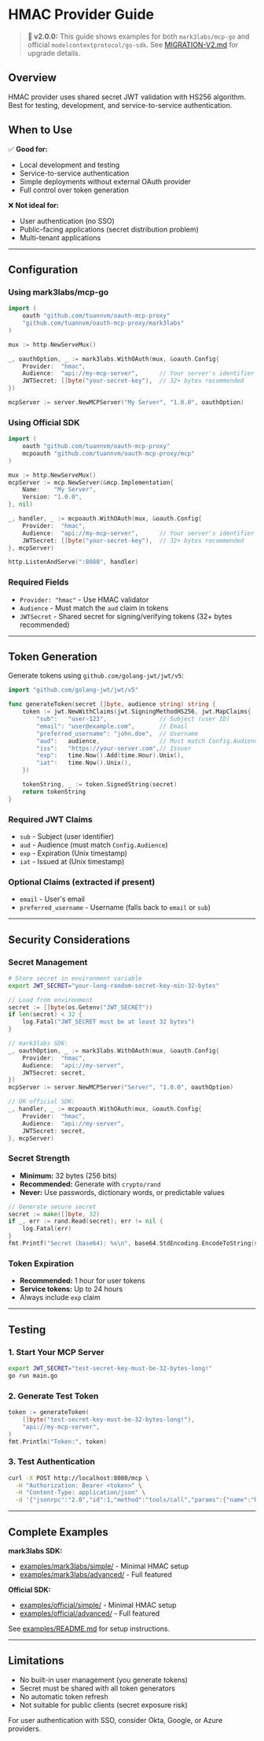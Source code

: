 # HMAC Provider Guide

> **📢 v2.0.0:** This guide shows examples for both `mark3labs/mcp-go` and official `modelcontextprotocol/go-sdk`.
> See [MIGRATION-V2.md](../../MIGRATION-V2.md) for upgrade details.

## Overview

HMAC provider uses shared secret JWT validation with HS256 algorithm. Best for testing, development, and service-to-service authentication.

## When to Use

✅ **Good for:**

- Local development and testing
- Service-to-service authentication
- Simple deployments without external OAuth provider
- Full control over token generation

❌ **Not ideal for:**

- User authentication (no SSO)
- Public-facing applications (secret distribution problem)
- Multi-tenant applications

---

## Configuration

### Using mark3labs/mcp-go

```go
import (
    oauth "github.com/tuannvm/oauth-mcp-proxy"
    "github.com/tuannvm/oauth-mcp-proxy/mark3labs"
)

mux := http.NewServeMux()

_, oauthOption, _ := mark3labs.WithOAuth(mux, &oauth.Config{
    Provider:  "hmac",
    Audience:  "api://my-mcp-server",      // Your server's identifier
    JWTSecret: []byte("your-secret-key"),  // 32+ bytes recommended
})

mcpServer := server.NewMCPServer("My Server", "1.0.0", oauthOption)
```

### Using Official SDK

```go
import (
    oauth "github.com/tuannvm/oauth-mcp-proxy"
    mcpoauth "github.com/tuannvm/oauth-mcp-proxy/mcp"
)

mux := http.NewServeMux()
mcpServer := mcp.NewServer(&mcp.Implementation{
    Name:    "My Server",
    Version: "1.0.0",
}, nil)

_, handler, _ := mcpoauth.WithOAuth(mux, &oauth.Config{
    Provider:  "hmac",
    Audience:  "api://my-mcp-server",      // Your server's identifier
    JWTSecret: []byte("your-secret-key"),  // 32+ bytes recommended
}, mcpServer)

http.ListenAndServe(":8080", handler)
```

### Required Fields

- `Provider: "hmac"` - Use HMAC validator
- `Audience` - Must match the `aud` claim in tokens
- `JWTSecret` - Shared secret for signing/verifying tokens (32+ bytes recommended)

---

## Token Generation

Generate tokens using `github.com/golang-jwt/jwt/v5`:

```go
import "github.com/golang-jwt/jwt/v5"

func generateToken(secret []byte, audience string) string {
    token := jwt.NewWithClaims(jwt.SigningMethodHS256, jwt.MapClaims{
        "sub":   "user-123",               // Subject (user ID)
        "email": "user@example.com",       // Email
        "preferred_username": "john.doe",  // Username
        "aud":   audience,                 // Must match Config.Audience
        "iss":   "https://your-server.com",// Issuer
        "exp":   time.Now().Add(time.Hour).Unix(),
        "iat":   time.Now().Unix(),
    })

    tokenString, _ := token.SignedString(secret)
    return tokenString
}
```

### Required JWT Claims

- `sub` - Subject (user identifier)
- `aud` - Audience (must match `Config.Audience`)
- `exp` - Expiration (Unix timestamp)
- `iat` - Issued at (Unix timestamp)

### Optional Claims (extracted if present)

- `email` - User's email
- `preferred_username` - Username (falls back to `email` or `sub`)

---

## Security Considerations

### Secret Management

```bash
# Store secret in environment variable
export JWT_SECRET="your-long-random-secret-key-min-32-bytes"
```

```go
// Load from environment
secret := []byte(os.Getenv("JWT_SECRET"))
if len(secret) < 32 {
    log.Fatal("JWT_SECRET must be at least 32 bytes")
}

// mark3labs SDK:
_, oauthOption, _ := mark3labs.WithOAuth(mux, &oauth.Config{
    Provider:  "hmac",
    Audience:  "api://my-server",
    JWTSecret: secret,
})
mcpServer := server.NewMCPServer("Server", "1.0.0", oauthOption)

// OR official SDK:
_, handler, _ := mcpoauth.WithOAuth(mux, &oauth.Config{
    Provider:  "hmac",
    Audience:  "api://my-server",
    JWTSecret: secret,
}, mcpServer)
```

### Secret Strength

- **Minimum:** 32 bytes (256 bits)
- **Recommended:** Generate with `crypto/rand`
- **Never:** Use passwords, dictionary words, or predictable values

```go
// Generate secure secret
secret := make([]byte, 32)
if _, err := rand.Read(secret); err != nil {
    log.Fatal(err)
}
fmt.Printf("Secret (base64): %s\n", base64.StdEncoding.EncodeToString(secret))
```

### Token Expiration

- **Recommended:** 1 hour for user tokens
- **Service tokens:** Up to 24 hours
- Always include `exp` claim

---

## Testing

### 1. Start Your MCP Server

```bash
export JWT_SECRET="test-secret-key-must-be-32-bytes-long!"
go run main.go
```

### 2. Generate Test Token

```go
token := generateToken(
    []byte("test-secret-key-must-be-32-bytes-long!"),
    "api://my-mcp-server",
)
fmt.Println("Token:", token)
```

### 3. Test Authentication

```bash
curl -X POST http://localhost:8080/mcp \
  -H "Authorization: Bearer <token>" \
  -H "Content-Type: application/json" \
  -d '{"jsonrpc":"2.0","id":1,"method":"tools/call","params":{"name":"hello","arguments":{}}}'
```

---

## Complete Examples

**mark3labs SDK:**
- [examples/mark3labs/simple/](../../examples/mark3labs/simple/) - Minimal HMAC setup
- [examples/mark3labs/advanced/](../../examples/mark3labs/advanced/) - Full featured

**Official SDK:**
- [examples/official/simple/](../../examples/official/simple/) - Minimal HMAC setup
- [examples/official/advanced/](../../examples/official/advanced/) - Full featured

See [examples/README.md](../../examples/README.md) for setup instructions.

---

## Limitations

- No built-in user management (you generate tokens)
- Secret must be shared with all token generators
- No automatic token refresh
- Not suitable for public clients (secret exposure risk)

For user authentication with SSO, consider Okta, Google, or Azure providers.

